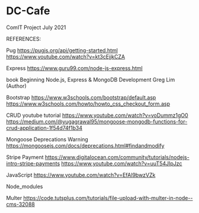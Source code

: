 # DC-Cafe
ComIT Project July 2021

REFERENCES:

Pug 
https://pugjs.org/api/getting-started.html
https://www.youtube.com/watch?v=kt3cEjjkCZA

Express
https://www.guru99.com/node-js-express.html

book
Beginning Node.js, Express & MongoDB Development
Greg Lim (Author)

Bootstrap
https://www.w3schools.com/bootstrap/default.asp
https://www.w3schools.com/howto/howto_css_checkout_form.asp

CRUD youtube tutorial
https://www.youtube.com/watch?v=voDummz1gO0
https://medium.com/@yugagrawal95/mongoose-mongodb-functions-for-crud-application-1f54d74f1b34

Mongoose Deprecations Warning
https://mongoosejs.com/docs/deprecations.html#findandmodify

Stripe Payment
https://www.digitalocean.com/community/tutorials/nodejs-intro-stripe-payments
https://www.youtube.com/watch?v=uuT54JIpJzc

JavaScript
https://www.youtube.com/watch?v=EfAl9bwzVZk

Node_modules

Multer
https://code.tutsplus.com/tutorials/file-upload-with-multer-in-node--cms-32088




